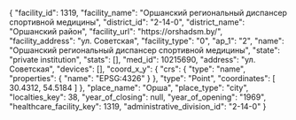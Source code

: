 {
    "facility_id": 1319,
    "facility_name": "Оршанский региональный диспансер спортивной медицины",
    "district_id": "2-14-0",
    "district_name": "Оршанский район",
    "facility_url": "https:\/\/orshadsm.by\/",
    "facility_address": "ул. Советская",
    "facility_type": "0",
    "ap_1": "2",
    "name": "Оршанский региональный диспансер спортивной медицины",
    "state": "private institution",
    "stats": [],
    "med_id": 10215690,
    "address": "ул. Советская",
    "devices": [],
    "coord_x_y": {
        "crs": {
            "type": "name",
            "properties": {
                "name": "EPSG:4326"
            }
        },
        "type": "Point",
        "coordinates": [
            30.4312,
            54.5184
        ]
    },
    "place_name": "Орша",
    "place_type": "city",
    "localties_key": 38,
    "year_of_closing": null,
    "year_of_opening": "1969",
    "healthcare_facility_key": 1319,
    "administrative_division_id": "2-14-0"
}